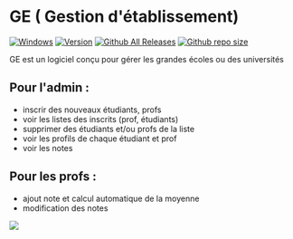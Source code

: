 # GE ( Gestion d'établissement)

[![Windows](https://img.shields.io/badge/Windows-yes-red.svg)](#README)
[![Version](https://img.shields.io/badge/Version-1.0.0-teal)](https://github.com/jahjuno/GE/releases)
[![Github All Releases](https://img.shields.io/github/downloads/jahjuno/GE/total?style=flat-square)](https://github.com/jahjuno/GE/releases/download/v1.0.0/ge.exe)
[![Github repo size](https://img.shields.io/github/repo-size/jahjuno/GE)](#README)

GE est un logiciel conçu pour gérer les grandes écoles ou des universités

## Pour l'admin :
- inscrir des nouveaux étudiants, profs
- voir les listes des inscrits (prof, étudiants)
- supprimer des étudiants et/ou profs de la liste
- voir les profils de chaque étudiant et prof 
- voir les notes

## Pour les profs :
- ajout note et calcul automatique de la moyenne
- modification des notes

<img src="https://github.com/jahjuno/GE/tree/main/src/dist/img/admin_page.png">
